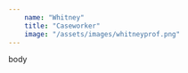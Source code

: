 ```yaml
---
    name: "Whitney"
    title: "Caseworker"
    image: "/assets/images/whitneyprof.png"
---
```



body